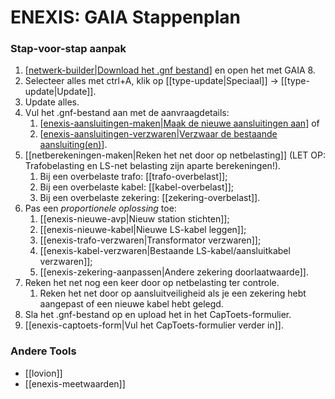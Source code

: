 # ENEXIS: GAIA Stappenplan

### Stap-voor-stap aanpak
1. [[netwerk-builder|Download het .gnf bestand]] en open het met GAIA 8.
2. Selecteer alles met ctrl+A, klik op [[type-update|Speciaal]] -> [[type-update|Update]].
3. Update alles.
4. Vul het .gnf-bestand aan met de aanvraagdetails:
   1. [[enexis-aansluitingen-maken|Maak de nieuwe aansluitingen aan]] of
   2. [[enexis-aansluitingen-verzwaren|Verzwaar de bestaande aansluiting(en)]].
5. [[netberekeningen-maken|Reken het net door op netbelasting]] (LET OP: Trafobelasting en LS-net belasting zijn aparte berekeningen!).
   1. Bij een overbelaste trafo: [[trafo-overbelast]];
   2. Bij een overbelaste kabel: [[kabel-overbelast]];
   3. Bij een overbelaste zekering: [[zekering-overbelast]].
6. Pas een *proportionele oplossing* toe:
   1. [[enexis-nieuwe-avp|Nieuw station stichten]];
   2. [[enexis-nieuwe-kabel|Nieuwe LS-kabel leggen]];
   3. [[enexis-trafo-verzwaren|Transformator verzwaren]];
   4. [[enexis-kabel-verzwaren|Bestaande LS-kabel/aansluitkabel verzwaren]];
   5. [[enexis-zekering-aanpassen|Andere zekering doorlaatwaarde]].
7. Reken het net nog een keer door op netbelasting ter controle.
   1. Reken het net door op aansluitveiligheid als je een zekering hebt aangepast of een nieuwe kabel hebt gelegd.
8. Sla het .gnf-bestand op en upload het in het CapToets-formulier.
9. [[enexis-captoets-form|Vul het CapToets-formulier verder in]].

### Andere Tools
+ [[lovion]]
+ [[enexis-meetwaarden]]


[//begin]: # "Autogenerated link references for markdown compatibility"
[netwerk-builder|Download het .gnf bestand]: netwerk-builder.md "Netwerk Builder: .gnf-bestanden Downloaden"
[enexis-aansluitingen-maken|Maak de nieuwe aansluitingen aan]: enexis-aansluitingen-maken.md "Een nieuwe aansluiting aanmaken in GAIA"
[enexis-aansluitingen-verzwaren|Verzwaar de bestaande aansluiting(en)]: enexis-aansluitingen-verzwaren.md "Een aansluiting verzwaren in GAIA"
[//end]: # "Autogenerated link references"
